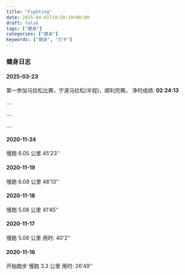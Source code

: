 ```yaml
---
title: "Fighting"
date: 2025-04-01T19:50:19+08:00
draft: false
tags: ["健身"]
categories: ["健身"]
keywords: ["健身", "打卡"]
---
```


### 健身日志

#### 2025-03-23

第一参加马拉松比赛，宁波马拉松(半程)，顺利完赛。
净时成绩: **02:24:13**

....

....

....


#### 2020-11-24

慢跑 6.05 公里 45‘23’‘

#### 2020-11-19

慢跑 6.08 公里 48’13‘’

#### 2020-11-18

慢跑 5.08 公里 41‘45’‘

#### 2020-11-17

慢跑 5.06 公里 用时: 40'2''

#### 2020-11-16

开始跑步 慢跑 3.3 公里 用时: 26'49''
